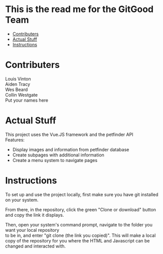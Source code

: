 # This is the read me for the GitGood Team
- [Contributers](#Contributers)
- [Actual Stuff](Information)
- [Instructions](Instructions)  

# Contributers
Louis Vinton  
Aiden Tracy  
Wes Beard  
Collin Westgate  
Put your names here

# Actual Stuff
This project uses the Vue.JS framework and the petfinder API  
Features:
* Display images and information from petfinder database
* Create subpages with additional information
* Create a menu system to navigate pages

# Instructions  
To set up and use the project locally, first make sure you have git installed on your system.  
  
From there, in the repository, click the green "Clone or download" button and copy the link it displays.  
  
Then, open your system's command prompt, navigate to the folder you want your local repository  
to be in, and enter "git clone (the link you copied)". This will make a local copy of the
repository for you where the HTML and Javascript can be changed and interacted with.